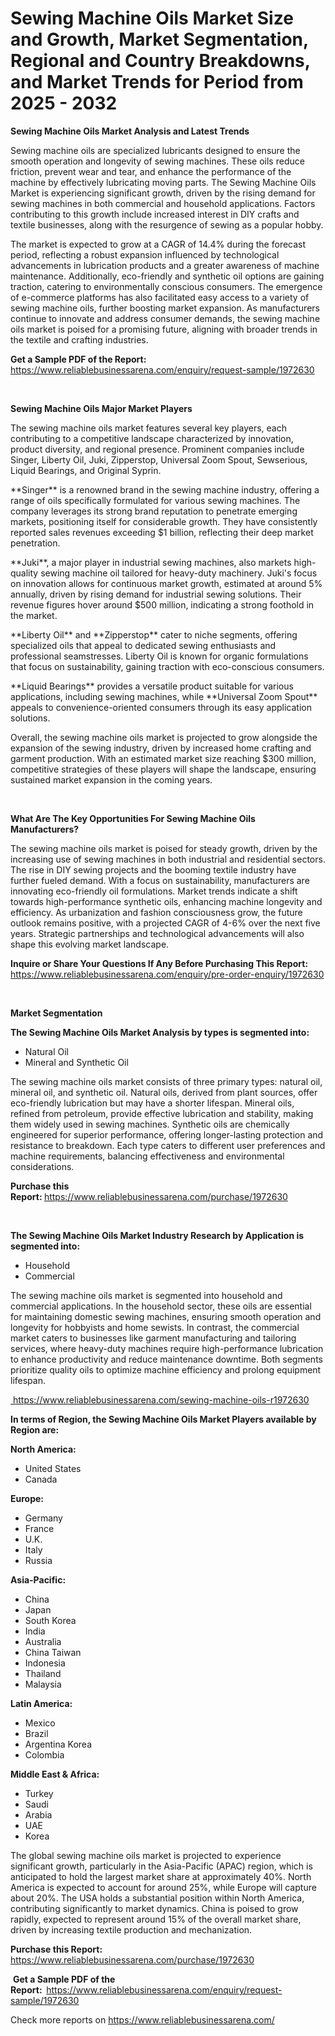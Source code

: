 <p><h1>Sewing Machine Oils Market Size and Growth, Market Segmentation, Regional and Country Breakdowns, and Market Trends for Period from 2025 -  2032</h1></p><p><strong>Sewing Machine Oils Market Analysis and Latest Trends</strong></p>
<p><p>Sewing machine oils are specialized lubricants designed to ensure the smooth operation and longevity of sewing machines. These oils reduce friction, prevent wear and tear, and enhance the performance of the machine by effectively lubricating moving parts. The Sewing Machine Oils Market is experiencing significant growth, driven by the rising demand for sewing machines in both commercial and household applications. Factors contributing to this growth include increased interest in DIY crafts and textile businesses, along with the resurgence of sewing as a popular hobby.</p><p>The market is expected to grow at a CAGR of 14.4% during the forecast period, reflecting a robust expansion influenced by technological advancements in lubrication products and a greater awareness of machine maintenance. Additionally, eco-friendly and synthetic oil options are gaining traction, catering to environmentally conscious consumers. The emergence of e-commerce platforms has also facilitated easy access to a variety of sewing machine oils, further boosting market expansion. As manufacturers continue to innovate and address consumer demands, the sewing machine oils market is poised for a promising future, aligning with broader trends in the textile and crafting industries.</p></p>
<p><strong>Get a Sample PDF of the Report:&nbsp;</strong> <a href="https://www.reliablebusinessarena.com/enquiry/request-sample/1972630?utm_campaign=3010&utm_medium=2&utm_source=Github&utm_content=ia&utm_term=01042025&utm_id=sewing-machine-oils">https://www.reliablebusinessarena.com/enquiry/request-sample/1972630</a></p>
<p>&nbsp;</p>
<p><strong>Sewing Machine Oils Major Market Players</strong></p>
<p><p>The sewing machine oils market features several key players, each contributing to a competitive landscape characterized by innovation, product diversity, and regional presence. Prominent companies include Singer, Liberty Oil, Juki, Zipperstop, Universal Zoom Spout, Sewserious, Liquid Bearings, and Original Syprin.</p><p>**Singer** is a renowned brand in the sewing machine industry, offering a range of oils specifically formulated for various sewing machines. The company leverages its strong brand reputation to penetrate emerging markets, positioning itself for considerable growth. They have consistently reported sales revenues exceeding $1 billion, reflecting their deep market penetration.</p><p>**Juki**, a major player in industrial sewing machines, also markets high-quality sewing machine oil tailored for heavy-duty machinery. Juki's focus on innovation allows for continuous market growth, estimated at around 5% annually, driven by rising demand for industrial sewing solutions. Their revenue figures hover around $500 million, indicating a strong foothold in the market.</p><p>**Liberty Oil** and **Zipperstop** cater to niche segments, offering specialized oils that appeal to dedicated sewing enthusiasts and professional seamstresses. Liberty Oil is known for organic formulations that focus on sustainability, gaining traction with eco-conscious consumers.</p><p>**Liquid Bearings** provides a versatile product suitable for various applications, including sewing machines, while **Universal Zoom Spout** appeals to convenience-oriented consumers through its easy application solutions.</p><p>Overall, the sewing machine oils market is projected to grow alongside the expansion of the sewing industry, driven by increased home crafting and garment production. With an estimated market size reaching $300 million, competitive strategies of these players will shape the landscape, ensuring sustained market expansion in the coming years.</p></p>
<p>&nbsp;</p>
<p><strong>What Are The Key Opportunities For Sewing Machine Oils Manufacturers?</strong></p>
<p><p>The sewing machine oils market is poised for steady growth, driven by the increasing use of sewing machines in both industrial and residential sectors. The rise in DIY sewing projects and the booming textile industry have further fueled demand. With a focus on sustainability, manufacturers are innovating eco-friendly oil formulations. Market trends indicate a shift towards high-performance synthetic oils, enhancing machine longevity and efficiency. As urbanization and fashion consciousness grow, the future outlook remains positive, with a projected CAGR of 4-6% over the next five years. Strategic partnerships and technological advancements will also shape this evolving market landscape.</p></p>
<p><strong>Inquire or Share Your Questions If Any Before Purchasing This Report:</strong> <a href="https://www.reliablebusinessarena.com/enquiry/pre-order-enquiry/1972630?utm_campaign=3010&utm_medium=2&utm_source=Github&utm_content=ia&utm_term=01042025&utm_id=sewing-machine-oils">https://www.reliablebusinessarena.com/enquiry/pre-order-enquiry/1972630</a></p>
<p>&nbsp;</p>
<p><strong>Market Segmentation</strong></p>
<p><strong>The Sewing Machine Oils Market Analysis by types is segmented into:</strong></p>
<p><ul><li>Natural Oil</li><li>Mineral and Synthetic Oil</li></ul></p>
<p><p>The sewing machine oils market consists of three primary types: natural oil, mineral oil, and synthetic oil. Natural oils, derived from plant sources, offer eco-friendly lubrication but may have a shorter lifespan. Mineral oils, refined from petroleum, provide effective lubrication and stability, making them widely used in sewing machines. Synthetic oils are chemically engineered for superior performance, offering longer-lasting protection and resistance to breakdown. Each type caters to different user preferences and machine requirements, balancing effectiveness and environmental considerations.</p></p>
<p><strong>Purchase this Report:&nbsp;</strong><a href="https://www.reliablebusinessarena.com/purchase/1972630?utm_campaign=3010&utm_medium=2&utm_source=Github&utm_content=ia&utm_term=01042025&utm_id=sewing-machine-oils">https://www.reliablebusinessarena.com/purchase/1972630</a></p>
<p>&nbsp;</p>
<p><strong>The Sewing Machine Oils Market Industry Research by Application is segmented into:</strong></p>
<p><ul><li>Household</li><li>Commercial</li></ul></p>
<p><p>The sewing machine oils market is segmented into household and commercial applications. In the household sector, these oils are essential for maintaining domestic sewing machines, ensuring smooth operation and longevity for hobbyists and home sewists. In contrast, the commercial market caters to businesses like garment manufacturing and tailoring services, where heavy-duty machines require high-performance lubrication to enhance productivity and reduce maintenance downtime. Both segments prioritize quality oils to optimize machine efficiency and prolong equipment lifespan.</p></p>
<p><a href="https://www.reliablebusinessarena.com/sewing-machine-oils-r1972630?utm_campaign=3010&utm_medium=2&utm_source=Github&utm_content=ia&utm_term=01042025&utm_id=sewing-machine-oils">&nbsp;https://www.reliablebusinessarena.com/sewing-machine-oils-r1972630</a></p>
<p><strong>In terms of Region, the Sewing Machine Oils Market Players available by Region are:</strong></p>
<p>
    <p> <strong> North America: </strong>
        <ul>
            <li>United States</li>
            <li>Canada</li>
        </ul>
        </p> 
    <p> <strong> Europe: </strong>
        <ul>
            <li>Germany</li>
            <li>France</li>
            <li>U.K.</li>
            <li>Italy</li>
            <li>Russia</li>
        </ul>
        </p> 
    <p> <strong> Asia-Pacific: </strong>
        <ul>
            <li>China</li>
            <li>Japan</li>
            <li>South Korea</li>
            <li>India</li>
            <li>Australia</li>
            <li>China Taiwan</li>
            <li>Indonesia</li>
            <li>Thailand</li>
            <li>Malaysia</li>
        </ul>
        </p> 
    <p> <strong> Latin America: </strong>
        <ul>
            <li>Mexico</li>
            <li>Brazil</li>
            <li>Argentina Korea</li>
            <li>Colombia</li>
        </ul>
        </p> 
    <p> <strong> Middle East & Africa: </strong>
        <ul>
            <li>Turkey</li>
            <li>Saudi</li>
            <li>Arabia</li>
            <li>UAE</li>
            <li>Korea</li>
        </ul>
    </p>
    </p>
<p><p>The global sewing machine oils market is projected to experience significant growth, particularly in the Asia-Pacific (APAC) region, which is anticipated to hold the largest market share at approximately 40%. North America is expected to account for around 25%, while Europe will capture about 20%. The USA holds a substantial position within North America, contributing significantly to market dynamics. China is poised to grow rapidly, expected to represent around 15% of the overall market share, driven by increasing textile production and mechanization.</p></p>
<p><strong>Purchase this Report: </strong><a href="https://www.reliablebusinessarena.com/purchase/1972630?utm_campaign=3010&utm_medium=2&utm_source=Github&utm_content=ia&utm_term=01042025&utm_id=sewing-machine-oils">https://www.reliablebusinessarena.com/purchase/1972630</a></p>
<p>&nbsp;<strong>Get a Sample PDF of the Report:&nbsp;&nbsp;</strong><a href="https://www.reliablebusinessarena.com/enquiry/request-sample/1972630?utm_campaign=3010&utm_medium=2&utm_source=Github&utm_content=ia&utm_term=01042025&utm_id=sewing-machine-oils">https://www.reliablebusinessarena.com/enquiry/request-sample/1972630</a></p>
<p><strong></strong></p>
<p>Check more reports on <a href="https://www.reliablebusinessarena.com/?utm_campaign=3010&utm_medium=2&utm_source=Github&utm_content=ia&utm_term=01042025&utm_id=sewing-machine-oils">https://www.reliablebusinessarena.com/</a></p>